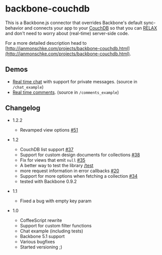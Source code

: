 backbone-couchdb
================

This is a Backbone.js connector that overrides Backbone's default
sync-behavior and connects your app to your
[CouchDB](https://github.com/apache/couchdb) so that you can
[RELAX](http://vimeo.com/11852209) and don't need to worry about
(real-time) server-side code.

For a more detailed description head to [http://janmonschke.com/projects/backbone-couchdb.html](http://janmonschke.com/projects/backbone-couchdb.html).

Demos
-----
* [Real time chat](http://backbone.iriscouch.com/backbone-couchapp/_design/backbone_example/index.html) with support for private messages. (source in `/chat_example`)
* [Real time comments](http://backbone.iriscouch.com/backbone-couchapp/_design/backbone_couchapp_comments/index.html). (source in `/comments_example`)

Changelog
---------
* 1.2.2
  * Revamped view options [#51](https://github.com/janmonschke/backbone-couchdb/pull/51)

* 1.2
  * CouchDB list support [#37](https://github.com/janmonschke/backbone-couchdb/pull/37)
  * Support for custom design documents for collections [#38](https://github.com/janmonschke/backbone-couchdb/pull/38)
  * Fix for views that emit `null` [#35](https://github.com/janmonschke/backbone-couchdb/pull/35)
  * A better way to test the library [/test](https://github.com/janmonschke/backbone-couchdb/tree/master/test)
  * more request information in error callbacks [#20](https://github.com/janmonschke/backbone-couchdb/issues/20#issuecomment-5461404)
  * Support for more options when fetching a collection [#34](https://github.com/janmonschke/backbone-couchdb/pull/34)
  * tested with Backbone 0.9.2

* 1.1
  * Fixed a bug with empty key param

* 1.0
  * CoffeeScript rewrite
  * Support for custom filter functions
  * Chat example (including tests)
  * Backbone 5.1 support
  * Various bugfixes
  * Started versioning ;)